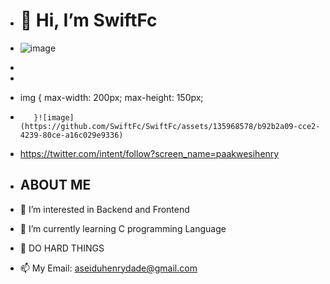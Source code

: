- <h1>👋 Hi, I’m SwiftFc</h1>

- ![image](https://github.com/SwiftFc/SwiftFc/assets/135968578/04855a92-c798-4438-afd3-cd581cc9627d)
-
-
- img {
            max-width: 200px;
            max-height: 150px;
-        }![image](https://github.com/SwiftFc/SwiftFc/assets/135968578/b92b2a09-cce2-4239-80ce-a16c029e9336)

- https://twitter.com/intent/follow?screen_name=paakwesihenry

- <h2>ABOUT ME</h2>
- 👀 I’m interested in Backend and Frontend</h1> 
- 🌱 I’m currently learning C programming Language
- 💞️ DO HARD THINGS
- 📫 My Email: aseiduhenrydade@gmail.com


<!---
SwiftFc/SwiftFc is a ✨ special ✨ repository because its `README.md` (this file) appears on your GitHub profile.
You can click the Preview link to take a look at your changes.
--->
